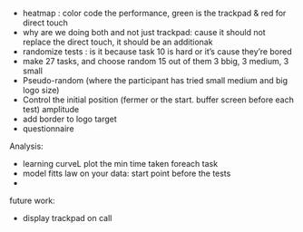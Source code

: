 - heatmap : color code the performance, green is the trackpad & red for direct touch
- why are we doing both and not just trackpad: cause it should not replace the direct touch, it should be an additionak
- randomize tests : is it because task 10 is hard or it’s cause they’re bored
- make 27 tasks, and choose random 15 out of them 3 bbig, 3 medium, 3 small
- Pseudo-random (where the participant has tried small medium and big logo size)
- Control the initial position (fermer or the start. buffer screen before each test) amplitude
- add border to logo target
- questionnaire



Analysis:
- learning curveL plot the min time taken foreach task
- model fitts law on your data: start point before the tests
-

future work:
- display trackpad on call